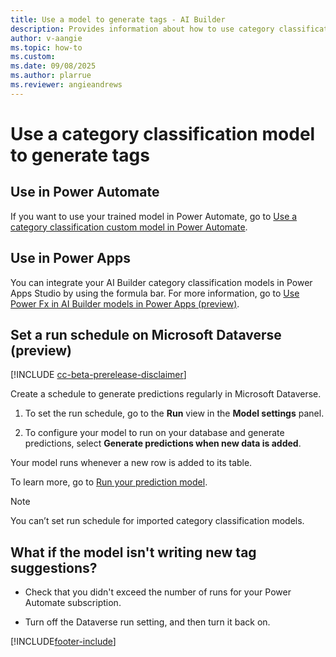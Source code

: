```yaml
---
title: Use a model to generate tags - AI Builder
description: Provides information about how to use category classification model–generated tags, and some troubleshooting information
author: v-aangie 
ms.topic: how-to
ms.custom: 
ms.date: 09/08/2025
ms.author: plarrue
ms.reviewer: angieandrews
---
```


# Use a category classification model to generate tags

## Use in Power Automate

If you want to use your trained model in Power Automate, go to [Use a category classification custom model in Power Automate](text-classification-model-in-flow.md).

<a name="set-run-schedule-on-common-data-service"></a>

## Use in Power Apps

You can integrate your AI Builder category classification models in Power Apps Studio by using the formula bar. For more information, go to [Use Power Fx in AI Builder models in Power Apps (preview)](powerfx-in-powerapps.md).

## Set a run schedule on Microsoft Dataverse (preview)

[!INCLUDE [cc-beta-prerelease-disclaimer](includes/cc-beta-prerelease-disclaimer.md)]

Create a schedule to generate predictions regularly in Microsoft Dataverse.

1. To set the run schedule, go to the **Run** view in the **Model settings** panel.

1. To configure your model to run on your database and generate predictions, select **Generate predictions when new data is added**.

Your model runs whenever a new row is added to its table.

To learn more, go to [Run your prediction model](prediction-use.md#prediction-run).

> [!NOTE]
>You can’t set run schedule for imported category classification models.

## What if the model isn't writing new tag suggestions?

- Check that you didn't exceed the number of runs for your Power Automate subscription.

- Turn off the Dataverse run setting, and then turn it back on.

[!INCLUDE[footer-include](includes/footer-banner.md)]
